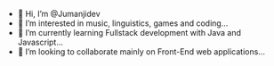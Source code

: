 - 👋 Hi, I’m @Jumanjidev
- 👀 I’m interested in music, linguistics, games and coding...
- 🌱 I’m currently learning Fullstack development with Java and Javascript...
- 💞️ I’m looking to collaborate mainly on Front-End web applications...

<!---
Jumanjidev/Jumanjidev is a ✨ special ✨ repository because its `README.md` (this file) appears on your GitHub profile.
You can click the Preview link to take a look at your changes.
--->
